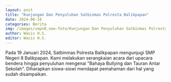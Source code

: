 ```yaml
---
layout: post
title: "Kunjungan Dan Penyuluhan Satbinmas Polresta Balikpapan"
date: 2024-06-16
categories: Berita
img: /images/smpn8_new-foto/Kunjungan Dan Penyuluhan Satbinmas Polresta Balikpapan.jpeg 
author: Wasis H.S.
editor: Wasis H.S.
---
```


Pada 19 Januari 2024, Satbinmas Polresta Balikpapan mengunjugi SMP Negeri 8 Balikpapan. Kami melakukan serangkaian acara dari upacara bendera hingga penyuluhan mengenai "Bahaya Bullying dan Tauran Antar Sekolah". Diharapkan siswa-siswi mendapat pemahaman dari hal yang sudah disampaikan.


